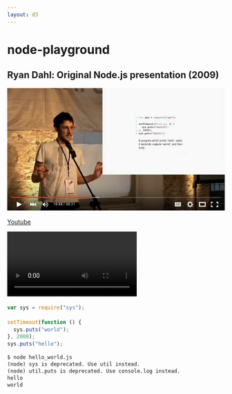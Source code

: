 ```yaml
---
layout: d3
---
```

# node-playground

## Ryan Dahl: Original Node.js presentation (2009)

[![first demo](first_demo.png)](https://www.youtube.com/watch?v=ztspvPYybIY&t=18m40s)

[Youtube](https://www.youtube.com/watch?v=ztspvPYybIY)

<video src="https://github.com/bigdata-mindstorms/node-playground/raw/gh-pages/hello_world.mp4" controls="true"></video>

```javascript
var sys = require("sys");

setTimeout(function () {
  sys.puts("world");
}, 2000);
sys.puts("hello");
```

```shell
$ node hello_world.js 
(node) sys is deprecated. Use util instead.
(node) util.puts is deprecated. Use console.log instead.
hello
world
```
